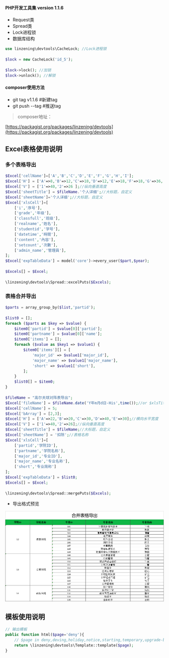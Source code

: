 #### PHP开发工具集 version 1.1.6

* Request类
* Spread类
* Lock进程锁
* 数据库结构


```php
use linzening\devtools\CacheLock; //Lock进程锁

$lock = new CacheLock('id_5');

$lock->lock(); //加锁
$lock->unlock(); //解锁
```

#### composer使用方法

* git tag v1.1.6 #新建tag
* git push --tag #推送tag

> composer地址：

[https://packagist.org/packages/linzening/devtools](https://packagist.org/packages/linzening/devtools)

## Excel表格使用说明

### 多个表格导出

```php
$Excel['cellName']=['A','B','C','D','E','F','G','H','I'];
$Excel['H'] = ['A'=>8,'B'=>12,'C'=>18,'D'=>12,'E'=>18,'F'=>18,'G'=>36,'H'=>12,'I'=>14];//横向水平宽度
$Excel['V'] = ['1'=>40,'2'=>26 ];//纵向垂直高度
$Excel['sheetTitle'] = $fileName.'个人详细';//大标题，自定义
$Excel['sheetName']='个人详细';//大标题，自定义
$Excel['xlsCell']=[
    ['i','序号'],
    ['grade','年级'],
    ['classfull','班级'],
    ['realname','姓名'],
    ['studentid','学号'],
    ['datetime','時間'],
    ['content','內容'],
    ['setcount','次數'],
    ['admin_name','管理員'],
];
$Excel['expTableData'] = model('core')->every_user($part,$year);

$Excels[] = $Excel;

\linzening\devtools\Spread::excelPuts($Excels);
```

### 表格合并导出

```php
$parts = array_group_by($list,'partid');

$list0 = [];
foreach ($parts as $key => $value) {
    $item0['partid'] = $value[0]['partid'];
    $item0['partname'] = $value[0]['name'];
    $item0['items'] = [];
    foreach ($value as $key1 => $value1) {
        $item0['items'][] = [
            'major_id' => $value1['major_id'],
            'major_name' => $value1['major_name'],
            'short' => $value1['short'],
        ];
    }
    $list0[] = $item0;
}

$fileName = "高尔夫球对阵表导出";
$Excel['fileName'] = $fileName.date('Y年m月d日-His',time());//or $xlsTitle
$Excel['cellName'] = 5;
$Excel['bArray'] = [2,3];
$Excel['H'] = ['A'=>22,'B'=>20,'C'=>30,'D'=>40,'E'=>30];//横向水平宽度
$Excel['V'] = ['1'=>40,'2'=>26];//纵向垂直高度
$Excel['sheetTitle'] = $fileName;//大标题，自定义
$Excel['sheetName'] = '扣除';//表格名称
$Excel['xlsCell']=[
    ['partid','学院ID'],
    ['partname','学院名称'],
    ['major_id','专业ID'],
    ['major_name','专业名称'],
    ['short','专业简称']
];
$Excel['expTableData'] = $list0;
$Excels[] = $Excel;

\linzening\devtools\Spread::mergePuts($Excels);
```

+ 导出格式预览

![合并导出](/src/assets/mergecell.png)


## 模板使用说明

```php
// 输出模板
public function html($page='deny'){
    // $page in deny,deving,holiday,notice,starting,temporary,upgrade-browser
    return \linzening\devtools\Template::template($page);
}
```